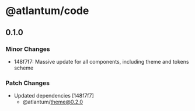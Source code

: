 # @atlantum/code

## 0.1.0
### Minor Changes

- 148f7f7: Massive update for all components, including theme and tokens scheme

### Patch Changes

- Updated dependencies [148f7f7]
  - @atlantum/theme@0.2.0
